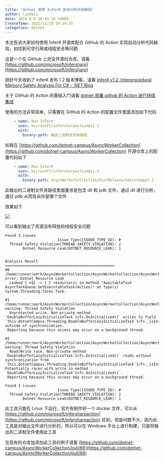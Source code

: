 ```yaml
---
title: "dotnet 使用 Infer# 自动分析代码缺陷"
author: lindexi
date: 2024-8-6 20:43:29 +0800
CreateTime: 2021/11/19 19:39:33
categories: dotnet
---
```


本文告诉大家如何使用 Infer# 开源库配合 GitHub 的 Action 实现自动分析代码缺陷，如找到可空引用或线程安全等问题

<!--more-->


<!-- CreateTime:2021/11/19 19:39:33 -->

<!-- 发布 -->

这是一个在 GitHub 上完全开源的仓库，请看 [https://github.com/microsoft/infersharp](https://github.com/microsoft/infersharp)

刚好今天收到了 Infer# 发布 1.2 版本博客，请看 [Infer# v1.2: Interprocedural Memory Safety Analysis For C# - .NET Blog](https://devblogs.microsoft.com/dotnet/infer-v1-2-interprocedural-memory-safety-analysis-for-c/ )

关于 GitHub 的 Action 的基础入门请看 [dotnet 部署 github 的 Action 进行持续集成](https://blog.lindexi.com/post/dotnet-%E9%83%A8%E7%BD%B2-github-%E7%9A%84-Action-%E8%BF%9B%E8%A1%8C%E6%8C%81%E7%BB%AD%E9%9B%86%E6%88%90.html )

使用的方法非常简单，只需要在 GitHub 的 Action 的配置文件里面添加如下代码

```yml
    - name: Run Infer#      
      uses: microsoft/infersharpaction@v1.2
      with:
        binary-path: 输出二进制文件夹路径
```

如我在 [https://github.com/dotnet-campus/AsyncWorkerCollection](https://github.com/dotnet-campus/AsyncWorkerCollection) 开源仓库上的配置代码如下

```yml
    - name: Run Infer#      
      uses: microsoft/infersharpaction@v1.2
      with:
        binary-path: AsyncWorkerCollection/bin/Release/netcoreapp3.1
```

此输出的二进制文件夹路径里面要求是包含 dll 和 pdb 文件，通过 dll 进行分析，通过 pdb 从而告诉你是哪个文件

效果如下

<!-- ![](image/dotnet 使用 Infer# 自动分析代码缺陷/dotnet 使用 Infer# 自动分析代码缺陷0.png) -->

![](http://cdn.lindexi.site/lindexi%2F202111191944415549.jpg)

可以看到输出了资源没有释放和线程安全问题

```
Found 3 issues
                        Issue Type(ISSUED_TYPE_ID): #
  Thread Safety Violation(THREAD_SAFETY_VIOLATION): 2
        Dotnet Resource Leak(DOTNET_RESOURCE_LEAK): 1


Analysis Result
==================================================
#0
/home/runner/work/AsyncWorkerCollection/AsyncWorkerCollection/AsyncWorkerCollection/AsyncTaskQueue_/AsyncTaskQueue.cs:72: error: Dotnet Resource Leak
  Leaked { n$1 -> 1 } resource(s) in method "AwaitableTask AsyncTaskQueue.GetExecutableTask(Action)" at type(s) System.Threading.Tasks.Task.

#1
/home/runner/work/AsyncWorkerCollection/AsyncWorkerCollection/AsyncWorkerCollection/DoubleBuffer_/DoubleBufferLazyInitializeTask.cs:47: warning: Thread Safety Violation
  Unprotected write. Non-private method `DoubleBufferLazyInitializeTask`1<T>.OnInitialized()` writes to field `this.dotnetCampus.Threading.DoubleBufferLazyInitializeTask`1<T>._isInitialized` outside of synchronization.
 Reporting because this access may occur on a background thread.

#2
/home/runner/work/AsyncWorkerCollection/AsyncWorkerCollection/AsyncWorkerCollection/DoubleBuffer_/DoubleBufferLazyInitializeTask.cs:41: warning: Thread Safety Violation
  Read/Write race. Non-private method `DoubleBufferLazyInitializeTask`1<T>.OnInitialized()` reads without synchronization from `this.dotnetCampus.Threading.DoubleBufferLazyInitializeTask`1<T>._isInitialized`. Potentially races with write in method `DoubleBufferLazyInitializeTask`1<T>.OnInitialized()`.
 Reporting because this access may occur on a background thread.

Found 3 issues
                        Issue Type(ISSUED_TYPE_ID): #
  Thread Safety Violation(THREAD_SAFETY_VIOLATION): 2
        Dotnet Resource Leak(DOTNET_RESOURCE_LEAK): 1
```

此工具只能在 Linux 下运行，官方有制作好一个 docker 文件，可以从 [https://github.com/microsoft/infersharpaction](https://github.com/microsoft/infersharpaction) 拉到。但是问题不大，因为此工具是对输出文件进行分析的，所以可以在 Windows 平台上进行构建，只是将输出的二进制文件使用此工具

在现有的仓库加添加此工具的例子请看 [https://github.com/dotnet-campus/AsyncWorkerCollection/pull/66](https://github.com/dotnet-campus/AsyncWorkerCollection/pull/66)

